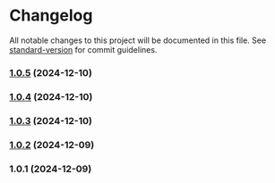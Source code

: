 # Changelog

All notable changes to this project will be documented in this file. See [standard-version](https://github.com/conventional-changelog/standard-version) for commit guidelines.

### [1.0.5](https://github.com/similie/ellipsies/compare/v1.0.4...v1.0.5) (2024-12-10)

### [1.0.4](https://github.com/similie/ellipsies/compare/v1.0.3...v1.0.4) (2024-12-10)

### [1.0.3](https://github.com/similie/ellipsies/compare/v1.0.2...v1.0.3) (2024-12-10)

### [1.0.2](https://github.com/similie/ellipsies/compare/v1.0.1...v1.0.2) (2024-12-09)

### 1.0.1 (2024-12-09)

